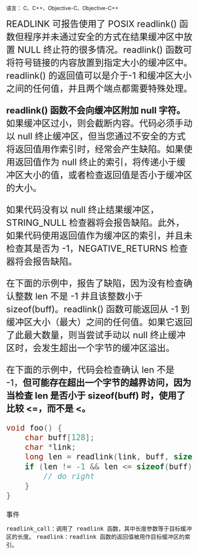 语言： C、C++、Objective-C、Objective-C++

<font size=5>
READLINK 可报告使用了 POSIX readlink() 函数但程序并未通过安全的方式在结果缓冲区中放置 NULL 终止符的很多情况。readlink() 函数可将符号链接的内容放置到指定大小的缓冲区中。readlink() 的返回值可以是介于-1 和缓冲区大小之间的任何值，并且两个端点都需要特殊处理。

**readlink() 函数不会向缓冲区附加 null 字符。** 如果缓冲区过小，则会截断内容。代码必须手动以 null 终止缓冲区，但当您通过不安全的方式将返回值用作索引时，经常会产生缺陷。如果使用返回值作为 null 终止的索引，将传递小于缓冲区大小的值，或者检查返回值是否小于缓冲区的大小。

如果代码没有以 null 终止结果缓冲区，STRING_NULL 检查器将会报告缺陷。此外，如果代码使用返回值作为缓冲区的索引，并且未检查其是否为 -1，NEGATIVE_RETURNS 检查器将会报告缺陷。

在下面的示例中，报告了缺陷，因为没有检查确认整数 len 不是 -1 并且该整数小于 sizeof(buff)。readlink() 函数可能返回从 -1 到缓冲区大小（最大）之间的任何值。如果它返回了此最大数量，则当尝试手动以 null 终止缓冲区时，会发生超出一个字节的缓冲区溢出。

在下面的示例中，代码会检查确认 len 不是 -1，**但可能存在超出一个字节的越界访问，因为当检查 len 是否小于 sizeof(buff) 时，使用了比较 <=，而不是 <。**


```c
void foo() {
    char buff[128];
    char *link;
    long len = readlink(link, buff, sizeof(buff));
    if (len != -1 && len <= sizeof(buff)) {
        // do right
    }
}
```
</font>

<font size=4 family="Microsoft Yahei">
事件

`readlink_call：调用了 readlink 函数，其中长度参数等于目标缓冲区的长度。`
`readlink：readlink 函数的返回值被用作目标缓冲区的索引。`
</font>
